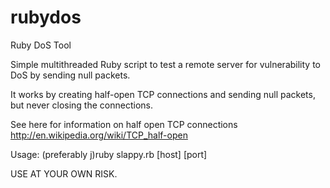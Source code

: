 rubydos
=======

Ruby DoS Tool

Simple multithreaded Ruby script to test a remote server for vulnerability to DoS by sending null packets.

It works by creating half-open TCP connections and sending null packets, but never closing the connections.

See here for information on half open TCP connections http://en.wikipedia.org/wiki/TCP_half-open

Usage: (preferably j)ruby slappy.rb [host] [port] <threads> <connections>

USE AT YOUR OWN RISK.

